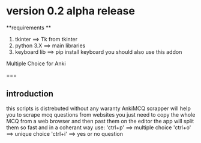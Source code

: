 # version 0.2 alpha release 

**requirements **
1. tkinter ==> Tk from tkinter
2. python 3.X ==> main libraries
3. keyboard lib ==>  pip install keyboard
you should also use this addon 


<a src="https://ankiweb.net/shared/info/1566095810">Multiple Choice for Anki </a>


===

## introduction

this scripts is distrebuted without any waranty 
AnkiMCQ scrapper will help you to scrape mcq questions from websites 
you just need to copy the whole MCQ from a web browser and then past them on  the editor 
the app will split them so fast and in a coherant way 
use:
'ctrl+p' ==> multiple choice
'ctrl+o' ==> unique choice
'ctrl+i' ==> yes or no question



